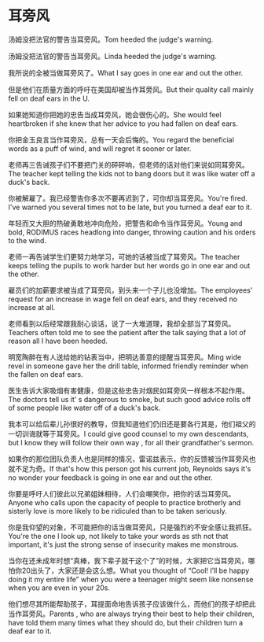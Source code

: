 # 耳旁风

<p><span class="chinese">汤姆没把法官的警告当耳旁风。</span><span class="english">Tom heeded the judge's warning.</span></p>

<p><span class="chinese">汤姆没把法官的警告当耳旁风。</span><span class="english">Linda heeded the judge's warning.</span></p>

<p><span class="chinese">我所说的全被当做耳旁风了。</span><span class="english">What I say goes in one ear and out the other.</span></p>

<p><span class="chinese">但是他们在质量方面的呼吁在美国却被当作耳旁风。</span><span class="english">But their quality call mainly fell on deaf ears in the U.</span></p>

<p><span class="chinese">如果她知道你把她的忠告当成耳旁风，她会很伤心的。</span><span class="english">She would feel heartbroken if she knew that her advice to you had fallen on deaf ears.</span></p>

<p><span class="chinese">你把金玉良言当作耳旁风，总有一天会后悔的。</span><span class="english">You regard the beneficial words as a puff of wind, and will regret it sooner or later.</span></p>

<p><span class="chinese">老师再三告诫孩子们不要把门关的砰砰响，但老师的话对他们来说如同耳旁风。</span><span class="english">The teacher kept telling the kids not to bang doors but it was like water off a duck's back.</span></p>

<p><span class="chinese">你被解雇了。我已经警告你多次不要再迟到了，可你却当耳旁风。</span><span class="english">You're fired. I've warned you several times not to be late, but you turned a deaf ear to it.</span></p>

<p><span class="chinese">年轻而又大胆的热破勇敢地冲向危险，把警告和命令当作耳旁风。</span><span class="english">Young and bold, RODIMUS races headlong into danger, throwing caution and his orders to the wind.</span></p>

<p><span class="chinese">老师一再告诫学生们更努力地学习，可她的话被当成了耳旁风。</span><span class="english">The teacher keeps telling the pupils to work harder but her words go in one ear and out the other.</span></p>

<p><span class="chinese">雇员们的加薪要求被当成了耳旁风，到头来一个子儿也没增加。</span><span class="english">The employees' request for an increase in wage fell on deaf ears, and they received no increase at all.</span></p>

<p><span class="chinese">老师看到以后经常跟我耐心谈话，说了一大堆道理，我却全部当了耳旁风。</span><span class="english">Teachers often told me to see the patient after the talk saying that a lot of reason all I have been heeded.</span></p>

<p><span class="chinese">明宽陶醉在有人送给她的钻表当中，把明达善意的提醒当耳旁风。</span><span class="english">Ming wide revel in someone gave her the drill table, informed friendly reminder when the fallen on deaf ears.</span></p>

<p><span class="chinese">医生告诉大家吸烟有害健康，但是这些忠告对烟民如耳旁风一样根本不起作用。</span><span class="english">The doctors tell us it' s dangerous to smoke, but such good advice rolls off of some people like water off of a duck's back.</span></p>

<p><span class="chinese">我本可以给后辈儿孙很好的教导，但我知道他们仍旧还是要各行其是，他们祖父的一切训诲就等于耳旁风。</span><span class="english">I could give good counsel to my own descendants, but I know they will follow their own way , for all their grandfather's sermon.</span></p>

<p><span class="chinese">如果你的那位团队负责人也是同样的情况，雷诺兹表示，你的反馈被当作耳旁风也就不足为奇。</span><span class="english">If that's how this person got his current job, Reynolds says it's no wonder your feedback is going in one ear and out the other.</span></p>

<p><span class="chinese">你要是呼吁人们彼此以兄弟姐妹相待，人们会嘲笑你，把你的话当耳旁风。</span><span class="english">Anyone who calls upon the capacity of people to practice brotherly and sisterly love is more likely to be ridiculed than to be taken seriously.</span></p>

<p><span class="chinese">你是我仰望的对象，不可能把你的话当做耳旁风，只是强烈的不安全感让我抓狂。</span><span class="english">You're the one I look up, not likely to take your words as sth not that important, it's just the strong sense of insecurity makes me monstrous.</span></p>

<p><span class="chinese">当你在还未成年时想“真棒，我下辈子就干这个了”的时候，大家把它当耳旁风，哪怕你20出头了，大家还是会这么想。</span><span class="english">What you thought of “Cool! I’ll be happy doing it my entire life” when you were a teenager might seem like nonsense when you are even in your 20s.</span></p>

<p><span class="chinese">他们想尽其所能帮助孩子，耳提面命地告诉孩子应该做什么，而他们的孩子却把此当作耳旁风。</span><span class="english">Parents , who are always trying their best to help their children, have told them many times what they should do, but their children turn a deaf ear to it.</span></p>


